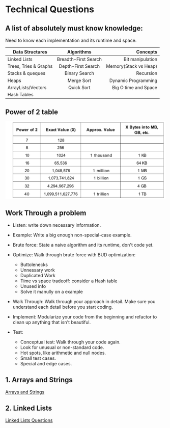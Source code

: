 # Technical Questions

## A list of absolutely must know knowledge:

Need to know each implementation and its runtime and space.

| Data Structures       |      Algorithms      |              Concepts |
| --------------------- | :------------------: | --------------------: |
| Linked Lists          | Breadth-First Search |      Bit manipulation |
| Trees, Tries & Graphs |  Depth-First Search  | Memory(Stack vs Heap) |
| Stacks & queques      |    Binary Search     |             Recursion |
| Heaps                 |      Merge Sort      |   Dynamic Programming |
| ArrayLists/Vectors    |      Quick Sort      |  Big O time and Space |
| Hash Tables           |                      |                       |


## Power of 2 table

![](img/powerof2.png)

## Work Through a problem

+ Listen: write down necessary information.
+ Example: Write a big enough non-special-case example.
+ Brute force: State a naive algorithm and its runtime, don't code yet.
+ Optimize: Walk through brute force with BUD optimization:

    + Buttolenecks
    + Unnessary work
    + Duplicated Work
    + Time vs space tradeoff: consider a Hash table
    + Unused info
    + Solve it manully on a example

+ Walk Through: Walk through your approach in detail. Make sure you understand each detail before you start coding.
+ Implement: Modularize your code from the beginning and refactor to clean up anything that isn't beautiful.
+ Test: 

    + Conceptual test: Walk through your code again.
    + Look for unusual or non-standard code.
    + Hot spots, like arithmetic and null nodes.
    + Small test cases.
    + Special and edge cases.


## 1. Arrays and Strings

[Arrays and Strings](1.ArraysandStrings.md)

## 2. Linked Lists

[Linked Lists Questions](2.LinkedList.md)